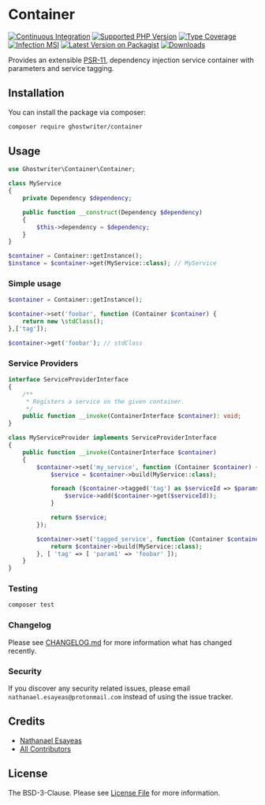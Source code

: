 # Container

[![Continuous Integration](https://github.com/ghostwriter/container/actions/workflows/continuous-integration.yml/badge.svg)](https://github.com/ghostwriter/container/actions/workflows/continuous-integration.yml)
[![Supported PHP Version](https://badgen.net/packagist/php/ghostwriter/container?color=8892bf)](https://www.php.net/supported-versions)
[![Type Coverage](https://shepherd.dev/github/ghostwriter/container/coverage.svg)](https://shepherd.dev/github/ghostwriter/container)
[![Infection MSI](https://img.shields.io/endpoint?url=https%3A%2F%2Fbadge-api.stryker-mutator.io%2Fgithub.com%2Fghostwriter%2Fcontainer%2Fmain)](https://dashboard.stryker-mutator.io/reports/github.com/ghostwriter/container/main)
[![Latest Version on Packagist](https://badgen.net/packagist/v/ghostwriter/container)](https://packagist.org/packages/ghostwriter/container)
[![Downloads](https://badgen.net/packagist/dt/ghostwriter/container?color=blue)](https://packagist.org/packages/ghostwriter/container)

Provides an extensible [PSR-11](https://github.com/php-fig/fig-standards/blob/44a91bcff68f7b6a1479c459cc7c83dd32c7211e/accepted/PSR-11-container.md),
dependency injection service container with parameters and service
tagging.

## Installation

You can install the package via composer:

``` bash
composer require ghostwriter/container
```

## Usage

``` php
use Ghostwriter\Container\Container;

class MyService
{
    private Dependency $dependency;

    public function __construct(Dependency $dependency)
    {
        $this->dependency = $dependency;
    }
}

$container = Container::getInstance();
$instance = $container->get(MyService::class); // MyService
```

### Simple usage

```php
$container = Container::getInstance();

$container->set('foobar', function (Container $container) {
    return new \stdClass();
},['tag']);

$container->get('foobar'); // stdClass
```

### Service Providers

```php
interface ServiceProviderInterface
{
    /**
     * Registers a service on the given container.
     */
    public function __invoke(ContainerInterface $container): void;
}

class MyServiceProvider implements ServiceProviderInterface
{
    public function __invoke(ContainerInterface $container)
    {
        $container->set('my_service', function (Container $container) {
            $service = $container->build(MyService::class);

            foreach ($container->tagged('tag') as $serviceId => $params) {
                $service->add($container->get($serviceId));
            }

            return $service;
        });

        $container->set('tagged_service', function (Container $container) {
            return $container->build(MyService::class);
        }, [ 'tag' => [ 'param1' => 'foobar' ]);
    }
}
```

### Testing

``` bash
composer test
```

### Changelog

Please see [CHANGELOG.md](./CHANGELOG.md) for more information what has changed recently.

### Security

If you discover any security related issues, please email `nathanael.esayeas@protonmail.com` instead of using the issue tracker.

## Credits

- [Nathanael Esayeas](https://github.com/ghostwriter)
- [All Contributors](../../contributors)

## License

The BSD-3-Clause. Please see [License File](./LICENSE) for more information.
